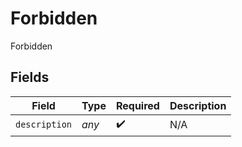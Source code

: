 # Forbidden

Forbidden


## Fields

| Field              | Type               | Required           | Description        |
| ------------------ | ------------------ | ------------------ | ------------------ |
| `description`      | *any*              | :heavy_check_mark: | N/A                |